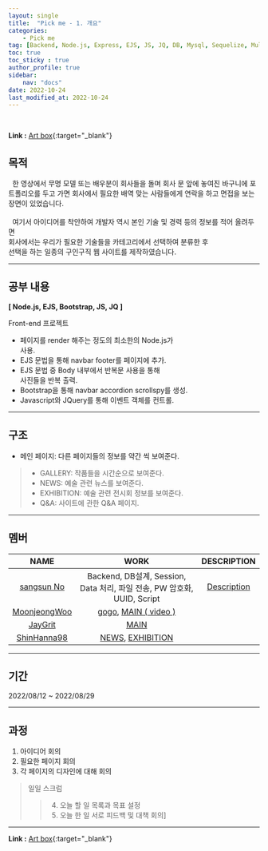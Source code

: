 ```yaml
---
layout: single
title:  "Pick me - 1. 개요"
categories: 
    - Pick me
tag: [Backend, Node.js, Express, EJS, JS, JQ, DB, Mysql, Sequelize, Multer]
toc: true
toc_sticky : true
author_profile: true
sidebar:
    nav: "docs"
date: 2022-10-24
last_modified_at: 2022-10-24
---
```


<br/>

**Link :** [Art box](http://118.67.142.110:8000/ "Art box"){:target="_blank"}  

## 목적
&nbsp; 한 영상에서 무명 모델 또는 배우분이 회사들을 돌며 회사 문 앞에 놓여진 바구니에 포트폴리오를 두고 가면 회사에서 필요한 배역 맞는 사람들에게 연락을 하고 면접을 보는 장면이 있었습니다.  
<br />
&nbsp; 여기서 아이디어를 착안하여 개발자 역시 본인 기술 및 경력 등의 정보를 적어 올려두면   
회사에서는 우리가 필요한 기술들을 카테고리에서 선택하여 분류한 후   
선택을 하는 일종의 구인구직 웹 사이트를 제작하였습니다.

---
## 공부 내용
**[ Node.js, EJS, Bootstrap, JS, JQ ]**  

Front-end 프로젝트
- 페이지를 render 해주는 정도의 최소한의 Node.js가 <br/> 사용.
- EJS 문법을 통해 navbar footer를 페이지에 추가.
- EJS 문법 중 Body 내부에서 반복문 사용을 통해 <br/> 사진들을 반복 출력.
- Bootstrap을 통해 navbar accordion scrollspy를 생성.
- Javascript와  JQuery를 통해 이벤트 객체를 컨트롤.

---
## 구조
- 메인 페이지:  다른 페이지들의 정보를 약간 씩 보여준다.
> - GALLERY: 작품들을 시간순으로 보여준다.
> - NEWS: 예술 관련 뉴스를 보여준다.
> - EXHIBITION: 예술 관련 전시회 정보를 보여준다.
> - Q&A: 사이트에 관한 Q&A 페이지.  

---
## 멤버
|NAME|WORK|DESCRIPTION|
|:---:|:---:|:---:|
|[sangsun No](https://github.com/sangsunNo "sangsun No")|Backend, DB설계, Session, Data 처리, 파일 전송, PW 암호화, UUID, Script|[Description](https://sangsunno.github.io/art%20box/art-box-3-GALLERY-%EC%84%A4%EA%B3%84/ "Description")|
|[MoonjeongWoo](https://github.com/MoonjeongWoo/ "MoonjeongWoo")|[gogo]( "Q&A"), [MAIN ( video )](http://118.67.142.110:8000/ "MAIN ( video )")||
|[JayGrit](https://github.com/jaydive "JayGrit")|[MAIN](http://118.67.142.110:8000/ "MAIN ")||
|[ShinHanna98](https://github.com/ShinHanna98 "ShinHanna98")|[NEWS](http://118.67.142.110:8000/news_page "NEWS"), [EXHIBITION](http://118.67.142.110:8000/exhibition "EXHIBITION")||

---
## 기간
2022/08/12 ~ 2022/08/29

---
## 과정
1. 아이디어 회의
2. 필요한 페이지 회의
3. 각 페이지의 디자인에 대해 회의
>일일 스크럼
>>4. 오늘 할 일 목록과 목표 설정
>>5. 오늘 한 일 서로 피드백 및 대책 회의]

---

**Link :** [Art box](http://118.67.142.110:8000/ "Art box"){:target="_blank"}  
